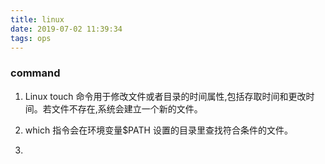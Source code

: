 ```yaml
---
title: linux
date: 2019-07-02 11:39:34
tags: ops
---
```


### command
1. Linux touch 命令用于修改文件或者目录的时间属性,包括存取时间和更改时间。若文件不存在,系统会建立一个新的文件。

1. which 指令会在环境变量\$PATH 设置的目录里查找符合条件的文件。
   
1. 

